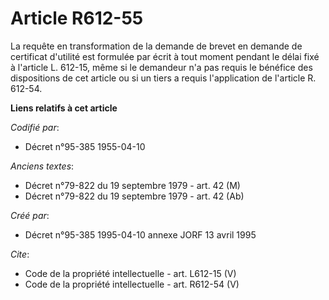 # Article R612-55

La requête en transformation de la demande de brevet en demande de certificat d'utilité est formulée par écrit à tout moment
pendant le délai fixé à l'article L. 612-15, même si le demandeur n'a pas requis le bénéfice des dispositions de cet article
ou si un tiers a requis l'application de l'article R. 612-54.

**Liens relatifs à cet article**

_Codifié par_:

  - Décret n°95-385 1955-04-10

_Anciens textes_:

  - Décret n°79-822 du 19 septembre 1979 - art. 42 (M)
  - Décret n°79-822 du 19 septembre 1979 - art. 42 (Ab)

_Créé par_:

  - Décret n°95-385 1995-04-10 annexe JORF 13 avril 1995

_Cite_:

  - Code de la propriété intellectuelle - art. L612-15 (V)
  - Code de la propriété intellectuelle - art. R612-54 (V)
